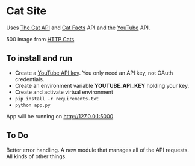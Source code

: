 # Cat Site

Uses [The Cat API](http://thecatapi.com/) and [Cat Facts](https://catfact.ninja/#!/Cat_Facts/fact) API and the [YouTube](https://developers.google.com/youtube/v3/quickstart/python) API.

500 image from [HTTP Cats](https://http.cat/).

## To install and run

* Create a [YouTube API key](https://developers.google.com/youtube/registering_an_application). You only need an API key, not OAuth credentials.  
* Create an environment variable **YOUTUBE_API_KEY** holding your key.
* Create and activate virtual environment
* `pip install -r requirements.txt`
* `python app.py`

App will be running on http://127.0.0.1:5000

## To Do

Better error handling. A new module that manages all of the API requests. All kinds of other things.
